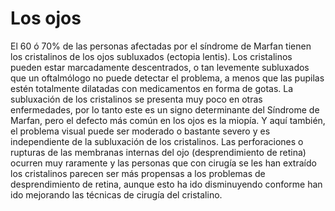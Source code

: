 # Los ojos

El 60 ó 70% de las personas afectadas por el síndrome de Marfan tienen los cristalinos de los ojos subluxados \(ectopia lentis\). Los cristalinos pueden estar marcadamente descentrados, o tan levemente subluxados que un oftalmólogo no puede detectar el problema, a menos que las pupilas estén totalmente dilatadas con medicamentos en forma de gotas. La subluxación de los cristalinos se presenta muy poco en otras enfermedades, por lo tanto este es un signo determinante del Síndrome de Marfan, pero el defecto más común en los ojos es la miopía. Y aquí también, el problema visual puede ser moderado o bastante severo y es independiente de la subluxación de los cristalinos. Las perforaciones o rupturas de las membranas internas del ojo \(desprendimiento de retina\) ocurren muy raramente y las personas que con cirugía se les han extraído los cristalinos parecen ser más propensas a los problemas de desprendimiento de retina, aunque esto ha ido disminuyendo conforme han ido mejorando las técnicas de cirugía del cristalino.


